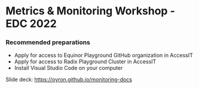 # Metrics & Monitoring Workshop - EDC 2022

### Recommended preparations
* Apply for access to Equinor Playground GitHub organization in AccessIT
* Apply for access to Radix Playground Cluster in AccessIT
* Install Visual Studio Code on your computer

Slide deck: https://oyron.github.io/monitoring-docs